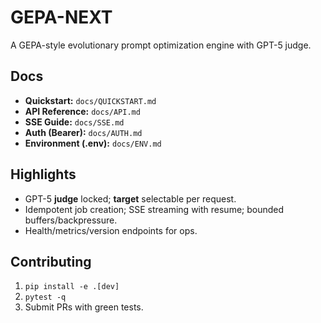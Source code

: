 # GEPA-NEXT
A GEPA-style evolutionary prompt optimization engine with GPT-5 judge.

## Docs
- **Quickstart:** `docs/QUICKSTART.md`
- **API Reference:** `docs/API.md`
- **SSE Guide:** `docs/SSE.md`
- **Auth (Bearer):** `docs/AUTH.md`
- **Environment (.env):** `docs/ENV.md`

## Highlights
- GPT-5 **judge** locked; **target** selectable per request.
- Idempotent job creation; SSE streaming with resume; bounded buffers/backpressure.
- Health/metrics/version endpoints for ops.

## Contributing
1) `pip install -e .[dev]`
2) `pytest -q`
3) Submit PRs with green tests.
